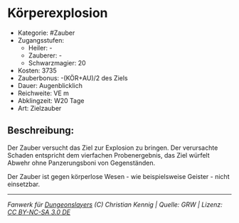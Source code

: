 # Körperexplosion

- Kategorie: #Zauber
- Zugangsstufen:
  - Heiler: -
  - Zauberer: -
  - Schwarzmagier: 20
- Kosten: 3735
- Zauberbonus: -(KÖR+AU)/2 des Ziels
- Dauer: Augenblicklich
- Reichweite: VE m
- Abklingzeit: W20 Tage
- Art: Zielzauber

## Beschreibung:

Der Zauber versucht das Ziel zur Explosion zu bringen. Der verursachte Schaden entspricht dem vierfachen Probenergebnis, das Ziel würfelt Abwehr ohne Panzerungsboni von Gegenständen.

Der Zauber ist gegen körperlose Wesen - wie beispielsweise Geister - nicht einsetzbar.

---

_Fanwerk für [Dungeonslayers](https://www.dungeonslayers.net/) (C) Christian Kennig | Quelle: GRW | Lizenz: [CC BY-NC-SA 3.0 DE](https://creativecommons.org/licenses/by-nc-sa/3.0/de/)_
